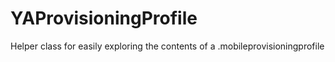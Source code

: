 # YAProvisioningProfile
Helper class for easily exploring the contents of a .mobileprovisioningprofile
